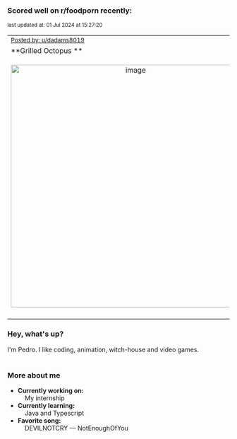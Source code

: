 ### Scored well on r/foodporn recently:

<p align="left"><sub>last updated at: 01 Jul 2024 at 15:27:20</sub></p>

|   |
| --- |
| <sub>[Posted by: u/dadams8019][source]</sub> |
| **Grilled Octopus ** | 
|<p align="center"> <img alt="image" src="https://i.redd.it/0o8ijp1pxq9d1.jpeg" width="550" /> </p>|
|   |

### Hey, what's up?

I'm Pedro. I like coding, animation, witch-house and video games.<br><br>

### More about me
- **Currently working on:**  
&nbsp;&nbsp;&nbsp;&nbsp;My internship
- **Currently learning:**  
&nbsp;&nbsp;&nbsp;&nbsp;Java and Typescript
- **Favorite song:**  
&nbsp;&nbsp;&nbsp;&nbsp;DEVILNOTCRY — NotEnoughOfYou<br><br>

  



  
  
  
[linkedin]: https://linkedin.com/in/pedro-h-r-gomes-8a487b14a/
[gmail]: mailto:pilique11@gmail.com
[source]: https://reddit.com/r/FoodPorn/comments/1ds7217/grilled_octopus/
[redditAPI]: https://www.reddit.com/dev/api/